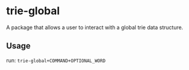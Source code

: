 # trie-global

A package that allows a user to interact with a global trie data structure. 

## Usage

run: ```trie-global+COMMAND+OPTIONAL_WORD``` 